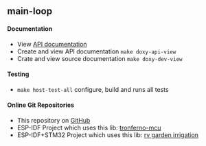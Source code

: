 ##  main-loop



#### Documentation
   *  View [API documentation](https://zwiebert.github.io/main-loop/api) 
   *  Create and view API documentation `make doxy-api-view`
   *  Crate and view source documentation `make doxy-dev-view`

#### Testing  
   *  `make host-test-all`  configure, build and runs all tests

#### Online Git Repositories
   * This repository on [GitHub](https://github.com/zwiebert/main-loop.git)
   * ESP-IDF Project which uses this lib: [tronferno-mcu](https://github.com/zwiebert/tronferno-mcu.git)
   * ESP-IDF+STM32 Project which uses this lib: [rv garden irrigation](https://github.com/zwiebert/irrigation_control.git)

